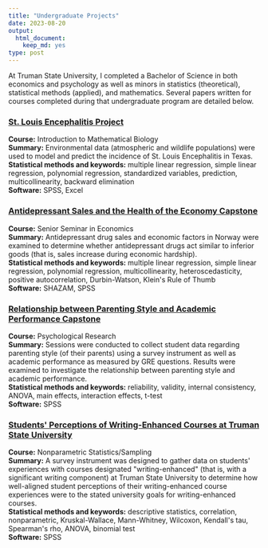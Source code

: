 ```yaml
---
title: "Undergraduate Projects"
date: 2023-08-20
output:
  html_document:
    keep_md: yes
type: post
---
```


At Truman State University, I completed a Bachelor of Science in both economics and psychology as well as minors in statistics (theoretical), statistical methods (applied), and mathematics. Several papers written for courses completed during that undergraduate program are detailed below.

### [St. Louis Encephalitis Project](https://github.com/bkbeitling/OldProjects/blob/9a348920b6e7fa2648d84834fc076850a02ee6f7/Undergrad/StLouisEncephalitisProject.pdf)
**Course:** Introduction to Mathematical Biology  
**Summary:** Environmental data (atmospheric and wildlife populations) were used to model and predict the incidence of St. Louis Encephalitis in Texas.  
**Statistical methods and keywords:** multiple linear regression, simple linear regression, polynomial regression, standardized variables, prediction, multicollinearity, backward elimination  
**Software:** SPSS, Excel  
  
### [Antidepressant Sales and the Health of the Economy Capstone](https://github.com/bkbeitling/OldProjects/blob/9a348920b6e7fa2648d84834fc076850a02ee6f7/Undergrad/Antidepressant%20Sales%20Capstone.pdf)
**Course:** Senior Seminar in Economics  
**Summary:** Antidepressant drug sales and economic factors in Norway were examined to determine whether antidepressant drugs act similar to inferior goods (that is, sales increase during economic hardship).    
**Statistical methods and keywords:** multiple linear regression, simple linear regression, polynomial regression, multicollinearity, heteroscedasticity, positive autocorrelation, Durbin-Watson, Klein's Rule of Thumb   
**Software:** SHAZAM, SPSS  
  
### [Relationship between Parenting Style and Academic Performance Capstone](https://github.com/bkbeitling/OldProjects/blob/9a348920b6e7fa2648d84834fc076850a02ee6f7/Undergrad/Parenting%20Style%20Capstone.pdf)
**Course:** Psychological Research    
**Summary:** Sessions were conducted to collect student data regarding parenting style (of their parents) using a survey instrument as well as academic performance as measured by GRE questions. Results were examined to investigate the relationship between parenting style and academic performance.  
**Statistical methods and keywords:** reliability, validity, internal consistency, ANOVA, main effects, interaction effects, t-test   
**Software:** SPSS  
  
### [Students' Perceptions of Writing-Enhanced Courses at Truman State University](https://github.com/bkbeitling/OldProjects/blob/9a348920b6e7fa2648d84834fc076850a02ee6f7/Undergrad/Writing%20Enhanced%20Report.pdf)
**Course:** Nonparametric Statistics/Sampling  
**Summary:** A survey instrument was designed to gather data on students' experiences with courses designated "writing-enhanced" (that is, with a significant writing component) at Truman State University to determine how well-aligned student perceptions of their writing-enhanced course experiences were to the stated university goals for writing-enhanced courses.  
**Statistical methods and keywords:** descriptive statistics, correlation, nonparametric, Kruskal-Wallace, Mann-Whitney, Wilcoxon, Kendall's tau, Spearman's rho, ANOVA, binomial test  
**Software:** SPSS  
